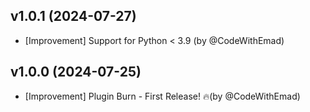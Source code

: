
<a id='changelog-1.0.1'></a>
## v1.0.1 (2024-07-27)

- [Improvement] Support for Python < 3.9 (by @CodeWithEmad)

<a id='changelog-1.0.0'></a>
## v1.0.0 (2024-07-25)

- [Improvement] Plugin Burn - First Release! 🔥(by @CodeWithEmad)
